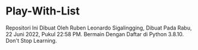 # Play-With-List
Repositori Ini Dibuat Oleh Ruben Leonardo Sigalingging, Dibuat Pada Rabu, 22 Juni 2022, Pukul 22:58 PM. Bermain Dengan Daftar di Python 3.8.10. Don't Stop Learning.
